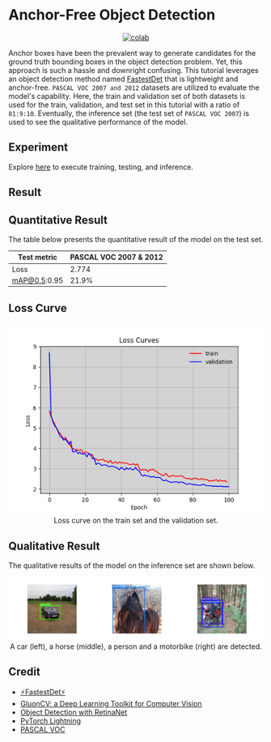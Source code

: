 # Anchor-Free Object Detection


 <div align="center">
    <a href="https://colab.research.google.com/github/reshalfahsi/anchor-free-object-detection/blob/master/AnchorFreeObjectDetection.ipynb"><img src="https://colab.research.google.com/assets/colab-badge.svg" alt="colab"></a>
    <br />
 </div>


Anchor boxes have been the prevalent way to generate candidates for the ground truth bounding boxes in the object detection problem. Yet, this approach is such a hassle and downright confusing. This tutorial leverages an object detection method named [FastestDet](https://github.com/dog-qiuqiu/FastestDet) that is lightweight and anchor-free. ``PASCAL VOC 2007 and 2012`` datasets are utilized to evaluate the model's capability. Here, the train and validation set of both datasets is used for the train, validation, and test set in this tutorial with a ratio of ``81:9:10``. Eventually, the inference set (the test set of ``PASCAL VOC 2007``) is used to see the qualitative performance of the model.


## Experiment


Explore [here](https://github.com/reshalfahsi/anchor-free-object-detection/blob/master/AnchorFreeObjectDetection.ipynb) to execute training, testing, and inference.


## Result

## Quantitative Result

The table below presents the quantitative result of the model on the test set.

Test metric | PASCAL VOC 2007 & 2012
------------ | -------------
Loss |  2.774
mAP@0.5:0.95 | 21.9%


## Loss Curve

<p align="center"> <img src="https://github.com/reshalfahsi/anchor-free-object-detection/blob/master/assets/loss_curve.png" alt="loss_curve" > <br /> Loss curve on the train set and the validation set. </p>


## Qualitative Result

The qualitative results of the model on the inference set are shown below.

<p align="center"> <img src="https://github.com/reshalfahsi/anchor-free-object-detection/blob/master/assets/qualitative_result.png" alt="qualitative_result" > <br /> A car (left), a horse (middle), a person and a motorbike (right) are detected. </p>


## Credit

- [⚡FastestDet⚡](https://github.com/dog-qiuqiu/FastestDet)
- [GluonCV: a Deep Learning Toolkit for Computer Vision](https://cv.gluon.ai/contents.html)
- [Object Detection with RetinaNet](https://keras.io/examples/vision/retinanet/)
- [PyTorch Lightning](https://lightning.ai/docs/pytorch/latest/)
- [PASCAL VOC](http://host.robots.ox.ac.uk/pascal/VOC/)
